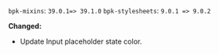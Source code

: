 `bpk-mixins`: `39.0.1=> 39.1.0`
`bpk-stylesheets`: `9.0.1 => 9.0.2`

**Changed:**
  - Update Input placeholder state color.
